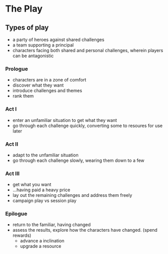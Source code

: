 # The Play
## Types of play
   * a party of heroes against shared challenges
   * a team supporting a principal
   * characters facing both shared and personal challenges, wherein players can be antagonistic
### Prologue
- characters are in a zone of comfort
- discover what they want
- introduce challenges and themes
- rank them
### Act I
- enter an unfamiliar situation to get what they want
- go through each challenge quickly, converting some to resoures for use later
### Act II
- adapt to the unfamiliar situation
- go through each challenge slowly, wearing them down to a few
### Act III
- get what you want
- ...having paid a heavy price
- lay out the remaining challenges and address them freely
- campaign play vs session play
### Epilogue
- return to the familiar, having changed
- assess the results, explore how the characters have changed. (spend rewards)
    - advance a inclination
    - upgrade a resource
